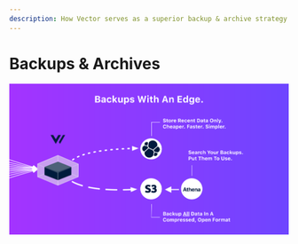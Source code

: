 ```yaml
---
description: How Vector serves as a superior backup & archive strategy
---
```


# Backups & Archives

![](../.gitbook/assets/backups.svg)



